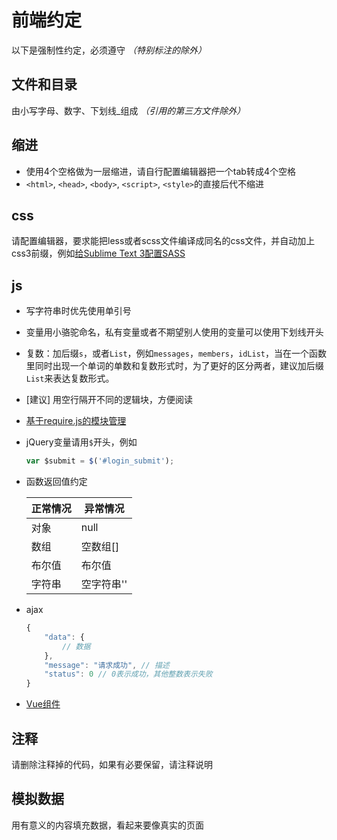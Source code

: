# 前端约定

以下是强制性约定，必须遵守 *（特别标注的除外）*

## 文件和目录

由小写字母、数字、下划线_组成 *（引用的第三方文件除外）*

## 缩进

- 使用4个空格做为一层缩进，请自行配置编辑器把一个tab转成4个空格
- `<html>`, `<head>`, `<body>`, `<script>`, `<style>`的直接后代不缩进

## css

请配置编辑器，要求能把less或者scss文件编译成同名的css文件，并自动加上css3前缀，例如[给Sublime Text 3配置SASS](https://github.com/holyzfy/frontend_guidelines/issues/4)

## js

- 写字符串时优先使用单引号
- 变量用小骆驼命名，私有变量或者不期望别人使用的变量可以使用下划线开头
- 复数：加后缀`s`，或者`List`，例如`messages`，`members`，`idList`，当在一个函数里同时出现一个单词的单数和复数形式时，为了更好的区分两者，建议加后缀`List`来表达复数形式。
- [建议] 用空行隔开不同的逻辑块，方便阅读
-  [基于require.js的模块管理](https://github.com/holyzfy/frontend_guidelines/issues/1)
- jQuery变量请用`$`开头，例如

    ```js
    var $submit = $('#login_submit');
    ```
    
- 函数返回值约定
    
    正常情况 | 异常情况
    ---- | ----
    对象 | null
    数组 | 空数组[]
    布尔值 | 布尔值
    字符串 | 空字符串''

- ajax

    ```js
    {
        "data": {
            // 数据
        },
        "message": "请求成功", // 描述
        "status": 0 // 0表示成功，其他整数表示失败
    }
    ```

- [Vue组件](vue-component.md)

## 注释
    
请删除注释掉的代码，如果有必要保留，请注释说明

## 模拟数据

用有意义的内容填充数据，看起来要像真实的页面
